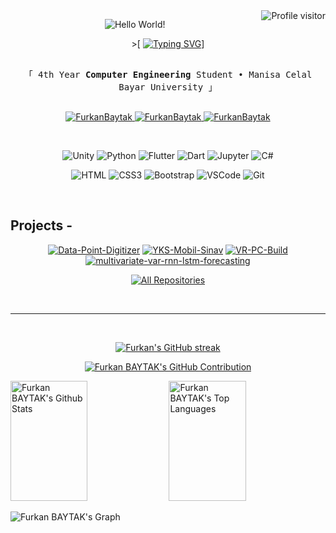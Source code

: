 <!-- Welcome  -->
<div>
<a href="https://komarev.com/ghpvc/?username=FurkanBaytak">
  <img align="right" src="https://komarev.com/ghpvc/?username=FurkanBaytak&label=Visitors&color=0e75b6&style=flat" alt="Profile visitor" />
</a>
</div>

<div align="center">

  ![Hello World!](https://typograssy.deno.dev/api?text=Hello%20world!&l0=1d2430&l1=850505&l2=710941&l3=67093b&l4=420526&bg=0d1117&frame=0d1117&speed=10&comment=)

</div>

<!-- Intro  -->
<div align="center">

&gt;[
[![Typing SVG](https://readme-typing-svg.demolab.com?font=Fira+Code&pause=1000&color=F7F7F7&center=true&vCenter=true&random=false&width=435&height=20&lines=Hey+There+!+I'm+Furkan+BAYTAK)](https://github.com/FurkanBaytak)]
</div>

<p align="center"> 
  <samp>
    <br>
    「 4th Year <b>Computer Engineering</b> Student • Manisa Celal Bayar University 」
    <br>
    <br>
  </samp>
</p>

<p align="center">
 <a href="https://www.linkedin.com/in/baytakfurkan/" target="_blank">
  <img src="https://img.shields.io/badge/LinkedIn-0077B5?style=for-the-badge&logo=linkedin&logoColor=white" alt="FurkanBaytak"/>
 </a>
  <a href="https://github.com/FurkanBaytak" target="_blank">
  <img src="https://img.shields.io/badge/GitHub-181717?style=for-the-badge&logo=github&logoColor=white" alt="FurkanBaytak" />
</a>
 <a href="https://www.instagram.com/baytak.png/" target="_blank">
  <img src="https://img.shields.io/badge/Instagram-fe4164?style=for-the-badge&logo=instagram&logoColor=white" alt="FurkanBaytak" />
 </a> 
</p>

<br/>

<div align="center">

![Unity](https://img.shields.io/badge/Unity-100000?style=for-the-badge&logo=unity&logoColor=white)
![Python](https://img.shields.io/badge/Python-3776AB?style=for-the-badge&logo=python&logoColor=white)
![Flutter](https://img.shields.io/badge/Flutter-02569B?style=for-the-badge&logo=flutter&logoColor=white)
![Dart](https://img.shields.io/badge/Dart-0175C2?style=for-the-badge&logo=dart&logoColor=white)
![Jupyter](https://img.shields.io/badge/Jupyter-F37626?style=for-the-badge&logo=Jupyter&logoColor=white)
![C#](https://img.shields.io/badge/C%23-239120?style=for-the-badge&logo=c-sharp&logoColor=white)

</div>

<div align="center">

![HTML](https://img.shields.io/badge/HTML5-E34F26?style=for-the-badge&logo=html5&logoColor=white)
![CSS3](https://img.shields.io/badge/CSS3-1572B6?style=for-the-badge&logo=css3&logoColor=white)
![Bootstrap](https://img.shields.io/badge/Bootstrap-563D7C?style=for-the-badge&logo=bootstrap&logoColor=white)
![VSCode](https://img.shields.io/badge/Visual_Studio-0078d7?style=for-the-badge&logo=visual%20studio&logoColor=white)
![Git](https://img.shields.io/badge/Git-F05032?style=for-the-badge&logo=git&logoColor=white)

</div>

<br/>

## Projects -
<div align="center">
  
[![Data-Point-Digitizer](https://github-readme-stats.vercel.app/api/pin/?username=FurkanBaytak&repo=Data-Point-Digitizer&border_color=7F3FBF&bg_color=0D1117&title_color=C9D1D9&text_color=8B949E&icon_color=7F3FBF)](https://github.com/FurkanBaytak/Data-Point-Digitizer)
[![YKS-Mobil-Sinav](https://github-readme-stats.vercel.app/api/pin/?username=FurkanBaytak&repo=YKS-Mobil-Sinav&border_color=7F3FBF&bg_color=0D1117&title_color=C9D1D9&text_color=8B949E&icon_color=7F3FBF)](https://github.com/FurkanBaytak/YKS-Mobil-Sinav)
[![VR-PC-Build](https://github-readme-stats.vercel.app/api/pin/?username=FurkanBaytak&repo=VR-PC-Build&border_color=7F3FBF&bg_color=0D1117&title_color=C9D1D9&text_color=8B949E&icon_color=7F3FBF)](https://github.com/FurkanBaytak/VR-PC-Build)
[![multivariate-var-rnn-lstm-forecasting](https://github-readme-stats.vercel.app/api/pin/?username=FurkanBaytak&repo=multivariate-var-rnn-lstm-forecasting&border_color=7F3FBF&bg_color=0D1117&title_color=C9D1D9&text_color=8B949E&icon_color=7F3FBF)](https://github.com/FurkanBaytak/multivariate-var-rnn-lstm-forecasting)

</div>

<p align="center">
  <a href="https://github.com/FurkanBaytak?tab=repositories" target="_blank">
    <img alt="All Repositories" title="All Repositories" src="https://img.shields.io/badge/All%20Repositories-181717?style=for-the-badge&logo=github&logoColor=white"/>
  </a>
</p>


<br/>
<hr/>
<br/>

<p align="center">
  <a href="https://github.com/FurkanBaytak">
    <img src="https://github-readme-streak-stats.herokuapp.com/?user=FurkanBaytak&theme=radical&border=7F3FBF&background=0D1117" alt="Furkan's GitHub streak"/>
  </a>
</p>

<p align="center">
  <a href="https://github.com/FurkanBaytak">
    <img src="https://github-profile-summary-cards.vercel.app/api/cards/profile-details?username=FurkanBaytak&theme=radical" alt="Furkan BAYTAK's GitHub Contribution"/>
  </a>
</p>

<a> 
    <a href="https://github.com/FurkanBaytak"><img alt="Furkan BAYTAK's Github Stats" src="https://denvercoder1-github-readme-stats.vercel.app/api?username=FurkanBaytak&show_icons=true&count_private=true&theme=react&border_color=7F3FBF&bg_color=0D1117&title_color=F85D7F&icon_color=F8D866" height="192px" width="49.5%"/></a>
  <a href="https://github.com/FurkanBaytak"><img alt="Furkan BAYTAK's Top Languages" src="https://denvercoder1-github-readme-stats.vercel.app/api/top-langs/?username=FurkanBaytak&langs_count=8&layout=compact&theme=react&border_color=7F3FBF&bg_color=0D1117&title_color=F85D7F&icon_color=F8D866" height="192px" width="49.5%"/></a>
  <br/>
</a>

![Furkan BAYTAK's Graph](https://github-readme-activity-graph.vercel.app/graph?username=FurkanBaytak&custom_title=Furkan%20BAYTAK's%20GitHub%20Activity%20Graph&bg_color=0D1117&color=7F3FBF&line=7F3FBF&point=7F3FBF&area_color=FFFFFF&title_color=FFFFFF&area=true)
